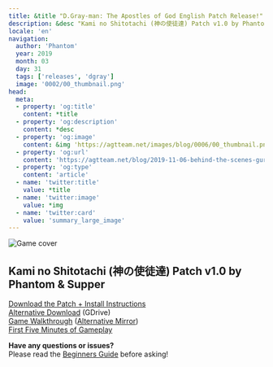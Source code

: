 ```yaml
---
title: &title "D.Gray-man: The Apostles of God English Patch Release!"
description: &desc "Kami no Shitotachi (神の使徒達) Patch v1.0 by Phantom & Supper"
locale: 'en'
navigation:
  author: 'Phantom'
  year: 2019
  month: 03
  day: 31
  tags: ['releases', 'dgray']
  image: '0002/00_thumbnail.png'
head:
  meta:
  - property: 'og:title'
    content: *title
  - property: 'og:description'
    content: *desc
  - property: 'og:image'
    content: &img 'https://agtteam.net/images/blog/0006/00_thumbnail.png'
  - property: 'og:url'
    content: 'https://agtteam.net/blog/2019-11-06-behind-the-scenes-gurren'
  - property: 'og:type'
    content: 'article'
  - name: 'twitter:title'
    value: *title
  - name: 'twitter:image'
    value: *img
  - name: 'twitter:card'
    value: 'summary_large_image'
---
```


![Game cover](/images/blog/0002/183838792812_0.png)

**Kami no Shitotachi (神の使徒達) Patch v1.0 by Phantom & Supper**
------------------------------------------------------------------

[Download the Patch + Install Instructions](https://www.romhacking.net/translations/4352/)  
[Alternative Download](https://drive.google.com/uc?export=download&id=138L1LvKxXy_0OZj3Jes8GEUyrACGvzm5) (GDrive)  
[Game Walkthrough](https://gamefaqs.gamespot.com/ds/936103-dgray-man-kami-no-shitotachi/faqs/76929) ([Alternative Mirror](https://www.neoseeker.com/d-gray-man-kami-no-shitotachi/faqs/3063705-dgray-man-kami-no-shitotachi.html))  
[First Five Minutes of Gameplay](https://youtu.be/FTDllSK3HqQ)

**Have any questions or issues?**  
Please read the [Beginners Guide](https://agtteam.tumblr.com/beginnersguide) before asking!
